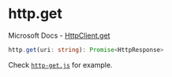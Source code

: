 # http.get

Microsoft Docs - [HttpClient.get](https://docs.microsoft.com/en-us/minecraft/creator/scriptapi/mojang-net/httpclient#get)

```ts
http.get(uri: string): Promise<HttpResponse>
```

Check [`http-get.js`](./http-get.js) for example.